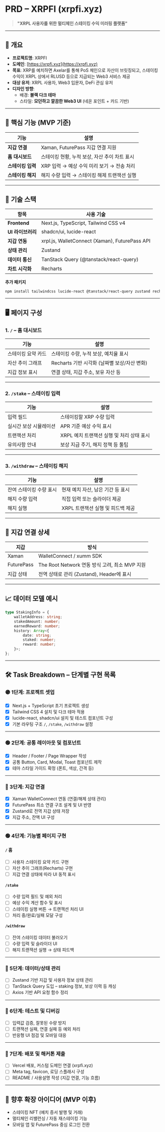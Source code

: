 # PRD – XRPFI (xrpfi.xyz)

> **"XRPL 사용자를 위한 멀티체인 스테이킹 수익 미러링 플랫폼"**

---

## 📌 개요

- **프로젝트명**: XRPFI
- **도메인**: [https://xrpfi.xyz](https://xrpfi.xyz)
- **목표**: XRP를 예치하면 Axelar를 통해 PoS 체인으로 자산이 브릿징되고, 스테이킹 수익이 XRPL 상에서 RLUSD 등으로 지급되는 Web3 서비스 제공
- **대상 유저**: XRPL 사용자, Web3 입문자, DeFi 관심 유저
- **디자인 방향**:
  - 배경: **블랙 다크 테마**
  - 스타일: **모던하고 깔끔한 Web3 UI** (네온 포인트 + 카드 기반)

---

## 🧩 핵심 기능 (MVP 기준)

| 기능              | 설명                                          |
| ----------------- | --------------------------------------------- |
| **지갑 연결**     | Xaman, FuturePass 지갑 연결 지원              |
| **홈 대시보드**   | 스테이킹 현황, 누적 보상, 자산 추이 차트 표시 |
| **스테이킹 입력** | XRP 입력 → 예상 수익 미리 보기 → 전송 처리    |
| **스테이킹 해지** | 해지 수량 입력 → 스테이킹 해제 트랜잭션 실행  |

---

## 🔧 기술 스택

| 항목              | 사용 기술                                      |
| ----------------- | ---------------------------------------------- |
| **Frontend**      | Next.js, TypeScript, Tailwind CSS v4           |
| **UI 라이브러리** | shadcn/ui, lucide-react                        |
| **지갑 연동**     | xrpl.js, WalletConnect (Xaman), FuturePass API |
| **상태 관리**     | Zustand                                        |
| **데이터 통신**   | TanStack Query (@tanstack/react-query)         |
| **차트 시각화**   | Recharts                                       |

**추가 패키지**

```bash
npm install tailwindcss lucide-react @tanstack/react-query zustand recharts xrpl walletconnect
```

---

## 🖥️ 페이지 구성

### 1. `/` – 홈 대시보드

| 기능               | 설명                                         |
| ------------------ | -------------------------------------------- |
| 스테이킹 요약 카드 | 스테이킹 수량, 누적 보상, 예치율 표시        |
| 자산 추이 그래프   | Recharts 기반 시각화 (날짜별 보상/자산 변화) |
| 지갑 정보 표시     | 연결 상태, 지갑 주소, 보유 자산 등           |

---

### 2. `/stake` – 스테이킹 입력

| 기능                   | 설명                                      |
| ---------------------- | ----------------------------------------- |
| 입력 필드              | 스테이킹할 XRP 수량 입력                  |
| 실시간 보상 시뮬레이션 | APR 기준 예상 수익 표시                   |
| 트랜잭션 처리          | XRPL 예치 트랜잭션 실행 및 처리 상태 표시 |
| 유의사항 안내          | 보상 지급 주기, 해지 정책 등 툴팁         |

---

### 3. `/withdraw` – 스테이킹 해지

| 기능                    | 설명                              |
| ----------------------- | --------------------------------- |
| 잔여 스테이킹 수량 표시 | 현재 예치 자산, 남은 기간 등 표시 |
| 해지 수량 입력          | 직접 입력 또는 슬라이더 제공      |
| 해지 실행               | XRPL 트랜잭션 실행 및 피드백 제공 |

---

## 🔌 지갑 연결 상세

| 지갑       | 방식                                           |
| ---------- | ---------------------------------------------- |
| Xaman      | WalletConnect / xumm SDK                       |
| FuturePass | The Root Network 연동 방식 고려, 최소 MVP 지원 |
| 지갑 상태  | 전역 상태로 관리 (Zustand), Header에 표시      |

---

## 📈 데이터 모델 예시

```ts
type StakingInfo = {
	walletAddress: string;
	stakedAmount: number;
	earnedReward: number;
	history: Array<{
		date: string;
		staked: number;
		reward: number;
	}>;
};
```

---

## 🛠️ Task Breakdown – 단계별 구현 목록

### 🟣 1단계: 프로젝트 셋업

- [x] Next.js + TypeScript 초기 프로젝트 생성
- [x] Tailwind CSS 4 설치 및 다크 테마 적용
- [x] lucide-react, shadcn/ui 설치 및 테스트 컴포넌트 구성
- [x] 기본 라우팅 구조 `/`, `/stake`, `/withdraw` 설정

---

### 🟢 2단계: 공통 레이아웃 및 컴포넌트

- [x] Header / Footer / Page Wrapper 작성
- [x] 공통 Button, Card, Modal, Toast 컴포넌트 제작
- [x] 테마 스타일 가이드 확정 (폰트, 색상, 간격 등)

---

### 🔵 3단계: 지갑 연결

- [x] Xaman WalletConnect 연동 (연결/해제 상태 관리)
- [x] FuturePass 최소 연결 구조 설계 및 UI 반영
- [x] Zustand로 전역 지갑 상태 저장
- [x] 지갑 주소, 잔액 UI 구성

---

### 🟢 4단계: 기능별 페이지 구현

#### `/` 홈

- [ ] 사용자 스테이킹 요약 카드 구현
- [ ] 자산 추이 그래프(Recharts) 구현
- [ ] 지갑 연결 상태에 따라 UI 동적 표시

#### `/stake`

- [ ] 수량 입력 필드 및 예외 처리
- [ ] 예상 수익 계산 함수 및 표시
- [ ] 스테이킹 실행 버튼 → 트랜잭션 처리 UI
- [ ] 처리 중/완료/실패 모달 구성

#### `/withdraw`

- [ ] 잔여 스테이킹 데이터 불러오기
- [ ] 수량 입력 및 슬라이더 UI
- [ ] 해지 트랜잭션 실행 → 상태 피드백

---

### 🧠 5단계: 데이터/상태 관리

- [ ] Zustand 기반 지갑 및 사용자 정보 상태 관리
- [ ] TanStack Query 도입 – staking 정보, 보상 이력 등 캐싱
- [ ] Axios 기반 API 요청 함수 정리

---

### 🧪 6단계: 테스트 및 디버깅

- [ ] 입력값 검증, 잘못된 수량 방지
- [ ] 트랜잭션 실패, 연결 실패 등 예외 처리
- [ ] 반응형 UI 점검 및 모바일 대응

---

### 🚀 7단계: 배포 및 해커톤 제출

- [ ] Vercel 배포, 커스텀 도메인 연결 (xrpfi.xyz)
- [ ] Meta tag, favicon, 로딩 스플래시 구성
- [ ] README / 사용설명 작성 (지갑 연결, 기능 흐름)

---

## 📌 향후 확장 아이디어 (MVP 이후)

- 스테이킹 NFT (예치 증서 발행 및 거래)
- 멀티체인 리밸런싱 / 자동 재스테이킹 기능
- 모바일 앱 및 FuturePass 중심 로그인 전환
